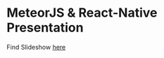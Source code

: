 # MeteorJS & React-Native Presentation

Find Slideshow [here](http://tgoldenberg.github.io/Presentations/MeteorNYC-2015-10-17/index.html#1)
